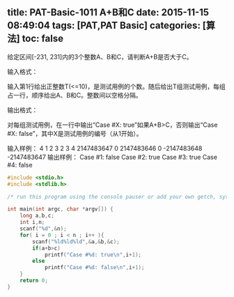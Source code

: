 title: PAT-Basic-1011 A+B和C
date: 2015-11-15 08:49:04
tags: [PAT,PAT Basic]
categories: [算法]
toc: false
---
给定区间[-231, 231]内的3个整数A、B和C，请判断A+B是否大于C。

输入格式：

输入第1行给出正整数T(<=10)，是测试用例的个数。随后给出T组测试用例，每组占一行，顺序给出A、B和C。整数间以空格分隔。

输出格式：

对每组测试用例，在一行中输出“Case #X: true”如果A+B>C，否则输出“Case #X: false”，<!--more-->其中X是测试用例的编号（从1开始）。

输入样例：
4
1 2 3
2 3 4
2147483647 0 2147483646
0 -2147483648 -2147483647
输出样例：
Case #1: false
Case #2: true
Case #3: true
Case #4: false
```c
#include <stdio.h>
#include <stdlib.h>

/* run this program using the console pauser or add your own getch, system("pause") or input loop */

int main(int argc, char *argv[]) {
    long a,b,c;
    int i,n;
    scanf("%d",&n);
    for( i = 0 ; i < n ; i++ ){
        scanf("%ld%ld%ld",&a,&b,&c);
        if(a+b>c)
            printf("Case #%d: true\n",i+1);
        else
            printf("Case #%d: false\n",i+1);
    } 
    return 0;
}
```
